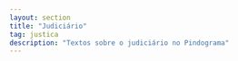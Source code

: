 ```yaml
---
layout: section
title: "Judiciário"
tag: justica
description: "Textos sobre o judiciário no Pindograma"
---
```

